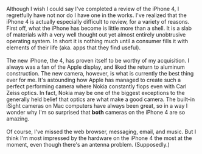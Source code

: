 

Although I wish I could say I've completed a review of the iPhone 4, I regretfully have not nor do I have one in the works. I've realized that the iPhone 4 is actually especially difficult to review, for a variety of reasons. First off, what the iPhone has become is little more than a shell. It is a slab of materials with a very well thought out yet almost entirely unobtrusive operating system. In short it is nothing much until a consumer fills it with elements of their life (aka. apps that they find useful).<br/><br/>The new iPhone, the 4, has proven itself to be worthy of my acquisition. I always was a fan of the Apple display, and liked the return to aluminum construction. The new camera, however, is what is currently the best thing ever for me. It's astounding how Apple has managed to create such a perfect performing camera where Nokia constantly flops even with Carl Zeiss optics. In fact, Nokia may be one of the biggest exceptions to the generally held belief that optics are what make a good camera. The built-in iSight cameras on Mac computers have always been great, so in a way I wonder why I'm so surprised that <strong>both</strong> cameras on the iPhone 4 are so amazing.<br/><br/>Of course, I've missed the web browser, messaging, email, and music. But I think I'm most impressed by the hardware on the iPhone 4 the most at the moment, even though there's an antenna problem. (Supposedly.)